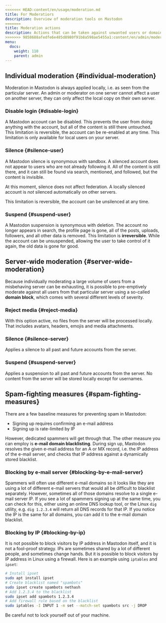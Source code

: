 ```yaml
---
<<<<<<< HEAD:content/en/usage/moderation.md
title: For Moderatiors
description: Overview of moderation tools on Mastodon
=======
title: Moderation actions
description: Actions that can be taken against unwanted users or domains.
>>>>>>> 9858688afedfe6e485d8980f91b8a598ae5455a1:content/en/admin/moderation.md
menu:
  docs:
    weight: 110
    parent: admin
---
```


## Individual moderation {#individual-moderation}

Moderation in Mastodon is always applied locally, i.e. as seen from the particular server. An admin or moderator on one server cannot affect a user on another server, they can only affect the local copy on their own server.

### Disable login {#disable-login}

A Mastodon account can be disabled. This prevents the user from doing anything with the account, but all of the content is still there untouched. This limitation is reversible, the account can be re-enabled at any time. This limitation is only available for local users on your server.

### Silence {#silence-user}

A Mastodon silence is synonymous with sandbox. A silenced account does not appear to users who are not already following it. All of the content is still there, and it can still be found via search, mentioned, and followed, but the content is invisible.

At this moment, silence does not affect federation. A locally silenced account is _not_ silenced automatically on other servers.

This limitation is reversible, the account can be unsilenced at any time.

### Suspend {#suspend-user}

A Mastodon suspension is synonymous with deletion. The account no longer appears in search, the profile page is gone, all of the posts, uploads, followers, and all other data is removed. This limitation is **irreversible**. While the account can be unsuspended, allowing the user to take control of it again, the old data is gone for good.

## Server-wide moderation {#server-wide-moderation}

Because individually moderating a large volume of users from a misbehaving server can be exhausting, it is possible to pre-emptively moderate against all users from that particular server using a so-called **domain block**, which comes with several different levels of severity.

### Reject media {#reject-media}

With this option active, no files from the server will be processed locally. That includes avatars, headers, emojis and media attachments.

### Silence {#silence-server}

Applies a silence to all past and future accounts from the server.

### Suspend {#suspend-server}

Applies a suspension to all past and future accounts from the server. No content from the server will be stored locally except for usernames.

## Spam-fighting measures {#spam-fighting-measures}

There are a few baseline measures for preventing spam in Mastodon:

* Signing up requires confirming an e-mail address
* Signing up is rate-limited by IP

However, dedicated spammers will get through that. The other measure you can employ is **e-mail domain blacklisting**. During sign up, Mastodon resolves the given e-mail address for an A or MX record, i.e. the IP address of the e-mail server, and checks that IP address against a dynamically stored blacklist.

### Blocking by e-mail server {#blocking-by-e-mail-server}

Spammers will often use different e-mail domains so it looks like they are using a lot of different e-mail servers that would all be difficult to blacklist separately. However, sometimes all of those domains resolve to a single e-mail server IP. If you see a lot of spammers signing up at the same time, you can check for this, either using an online DNS lookup tool, or the Linux `dig` utility, e.g. `dig 1.2.3.4` will return all DNS records for that IP. If you notice the IP is the same for all domains, you can add it to the e-mail domain blacklist.

### Blocking by IP {#blocking-by-ip}

It is not possible to block visitors by IP address in Mastodon itself, and it is not a fool-proof strategy. IPs are sometimes shared by a lot of different people, and sometimes change hands. But it is possible to block visitors by IP address in Linux using a firewall. Here is an example using `iptables` and `ipset`:

```bash
# Install ipset
sudo apt install ipset
# Create blacklist named "spambots"
sudo ipset create spambots nethash
# Add 1.2.3.4 to the blacklist
sudo ipset add spambots 1.2.3.4
# Add firewall rule based on the blacklist
sudo iptables -I INPUT 1 -m set --match-set spambots src -j DROP
```

Be careful not to lock yourself out of your machine.

